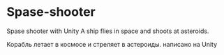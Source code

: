 # Spase-shooter
Spase shooter with Unity
A ship flies in space and shoots at asteroids.

Корабль летает в космосе и стреляет в астероиды.
написано на Unity
